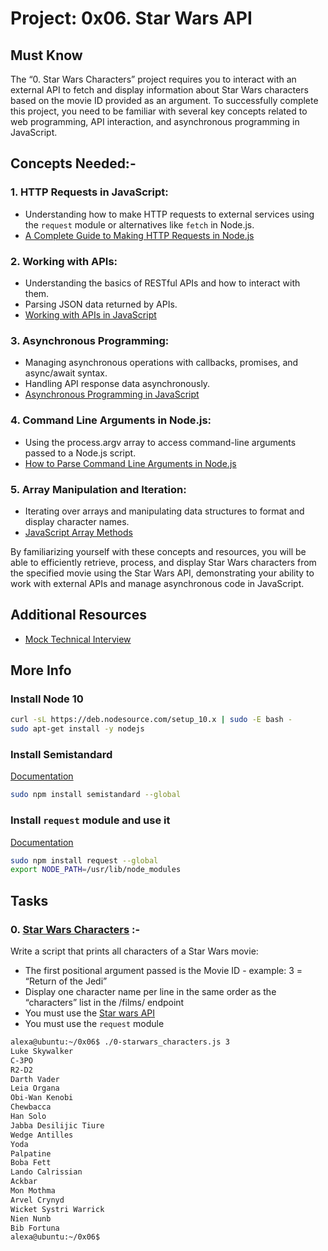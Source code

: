 # Project: 0x06. Star Wars API

## Must Know

The “0. Star Wars Characters” project requires you to interact with an external API to fetch and display information about Star Wars characters based on the movie ID provided as an argument. To successfully complete this project, you need to be familiar with several key concepts related to web programming, API interaction, and asynchronous programming in JavaScript.

## Concepts Needed:-

### 1. **HTTP Requests in JavaScript:**

- Understanding how to make HTTP requests to external services using the `request` module or alternatives like `fetch` in Node.js.
- [A Complete Guide to Making HTTP Requests in Node.js](https://www.memberstack.com/blog/node-http-request)

### 2. **Working with APIs:**

- Understanding the basics of RESTful APIs and how to interact with them.
- Parsing JSON data returned by APIs.
- [Working with APIs in JavaScript](https://developer.mozilla.org/en-US/docs/Learn/JavaScript/Client-side_web_APIs/Introduction)

### 3. **Asynchronous Programming:**

- Managing asynchronous operations with callbacks, promises, and async/await syntax.
- Handling API response data asynchronously.
- [Asynchronous Programming in JavaScript](https://developer.mozilla.org/en-US/docs/Learn/JavaScript/Asynchronous)

### 4. **Command Line Arguments in Node.js:**

- Using the process.argv array to access command-line arguments passed to a Node.js script.
- [How to Parse Command Line Arguments in Node.js](https://tecadmin.net/how-to-parse-command-line-arguments-in-nodejs/)

### 5. **Array Manipulation and Iteration:**

- Iterating over arrays and manipulating data structures to format and display character names.
- [JavaScript Array Methods](https://developer.mozilla.org/en-US/docs/Web/JavaScript/Reference/Global_Objects/Array)

By familiarizing yourself with these concepts and resources, you will be able to efficiently retrieve, process, and display Star Wars characters from the specified movie using the Star Wars API, demonstrating your ability to work with external APIs and manage asynchronous code in JavaScript.

## Additional Resources

- [Mock Technical Interview](https://www.youtube.com/watch?v=bmqZ5AhNr3g)

## More Info

### Install Node 10

```bash
curl -sL https://deb.nodesource.com/setup_10.x | sudo -E bash -
sudo apt-get install -y nodejs
```

### Install Semistandard

[Documentation](https://github.com/standard/semistandard)

```bash
sudo npm install semistandard --global
```

### Install `request` module and use it

[Documentation](https://github.com/request/request)

```bash
sudo npm install request --global
export NODE_PATH=/usr/lib/node_modules
```

## Tasks

### 0. [Star Wars Characters](./0-starwars_characters.js) :-

Write a script that prints all characters of a Star Wars movie:

- The first positional argument passed is the Movie ID - example: 3 = “Return of the Jedi”
- Display one character name per line in the same order as the “characters” list in the /films/ endpoint
- You must use the [Star wars API](https://swapi-api.alx-tools.com/)
- You must use the `request` module

```bash
alexa@ubuntu:~/0x06$ ./0-starwars_characters.js 3
Luke Skywalker
C-3PO
R2-D2
Darth Vader
Leia Organa
Obi-Wan Kenobi
Chewbacca
Han Solo
Jabba Desilijic Tiure
Wedge Antilles
Yoda
Palpatine
Boba Fett
Lando Calrissian
Ackbar
Mon Mothma
Arvel Crynyd
Wicket Systri Warrick
Nien Nunb
Bib Fortuna
alexa@ubuntu:~/0x06$ 
```
